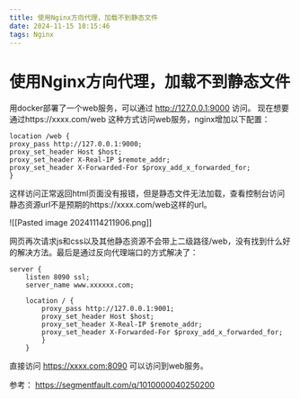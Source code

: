 ```yaml
---
title: 使用Nginx方向代理，加载不到静态文件
date: 2024-11-15 18:15:46
tags: Nginx
---
```


# 使用Nginx方向代理，加载不到静态文件



用docker部署了一个web服务，可以通过 http://127.0.0.1:9000 访问。
现在想要通过https://xxxx.com/web 这种方式访问web服务，nginx增加以下配置：

```
location /web { 
proxy_pass http://127.0.0.1:9000; 
proxy_set_header Host $host;
proxy_set_header X-Real-IP $remote_addr; 
proxy_set_header X-Forwarded-For $proxy_add_x_forwarded_for;
}
```

这样访问正常返回html页面没有报错，但是静态文件无法加载，查看控制台访问静态资源url不是预期的https://xxxx.com/web这样的url。

![[Pasted image 20241114211906.png]]


网页再次请求js和css以及其他静态资源不会带上二级路径/web，没有找到什么好的解决方法。最后是通过反向代理端口的方式解决了：

```shell
server {
	listen 8090 ssl;
    server_name www.xxxxxx.com;

    location / {
        proxy_pass http://127.0.0.1:9001;
        proxy_set_header Host $host;
        proxy_set_header X-Real-IP $remote_addr;
        proxy_set_header X-Forwarded-For $proxy_add_x_forwarded_for;
    	}
    }
```

直接访问 https://xxxx.com:8090 可以访问到web服务。

参考：
https://segmentfault.com/q/1010000040250200
